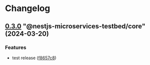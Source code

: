 # Changelog

<!-- MONODEPLOY:BELOW -->

## [0.3.0](https://github.com/Papooch/nestjs-microservices-testbed/compare/@nestjs-microservices-testbed/core@0.2.0...@nestjs-microservices-testbed/core@0.3.0) "@nestjs-microservices-testbed/core" (2024-03-20)<a name="0.3.0"></a>

### Features

* test release ([f8657c8](https://github.com/Papooch/nestjs-microservices-testbed/commits/f8657c8))


